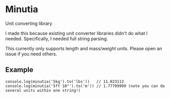 # Minutia

Unit converting library

I made this because existing unit converter libraries didn't do what I needed.  Specifically, I needed full string parsing.

This currently only supports length and mass/weight units.  Please open an issue if you need others.

## Example

    console.log(minutia('5kg').to('lbs'))   // 11.023113
    console.log(minutia('5ft 10"').to('m')) // 1.77799999 (note you can do several units within one string!)
